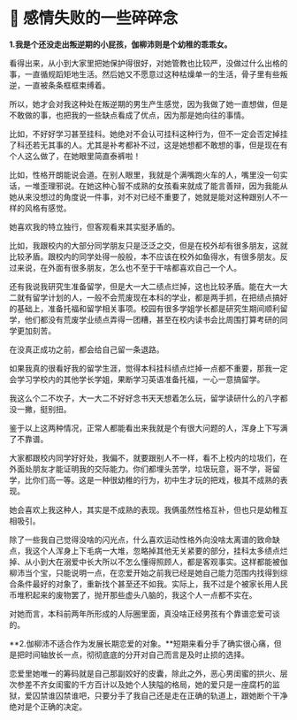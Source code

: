 # 🥀 感情失败的一些碎碎念

**1.我是个还没走出叛逆期的小屁孩，伽柳沛则是个幼稚的乖乖女。**

看得出来，从小到大家里把她保护得很好，对她管教也比较严，没做过什么出格的事，一直循规蹈矩地生活。然后她又不愿意过这种枯燥单一的生活，骨子里有些叛逆，一直被条条框框束缚着。

所以，她才会对我这种处在叛逆期的男生产生感觉，因为我做了她一直想做，但是不敢做的事，也把我的一些缺点看成了优点，因为那是她向往的事情。

比如，不好好学习甚至挂科。她绝对不会认可挂科这种行为，但不一定会否定掉挂了科还若无其事的人。尤其是补考都补不过，这是她想都不敢想的事，但是现在有个人这么做了，在她眼里简直泰裤啦！

比如，性格开朗能说会道。在别人眼里，我就是个满嘴跑火车的人，嘴里没一句实话，一堆歪理邪说。在她这种心智不成熟的女孩看来就成了能言善辩，因为我能从她从来没想过的角度说一件事，对不对已经不重要了，她就是能对这种跟别人不一样的风格有感觉。

她喜欢我的特立独行，但客观看来其实挺矛盾的。

比如，我跟校内的大部分同学朋友只是泛泛之交，但是在校外却有很多朋友，这就比较矛盾。跟校内的同学处得一般般，本不应该在校外如鱼得水，有很多朋友。反过来说，在外面有很多朋友，怎么也不至于干啥都喜欢自己一个人。

还有我说我研究生准备留学，但是大一大二绩点烂掉，这也比较矛盾。能在大一大二就有留学计划的人，一般不会荒废现在本科的学业，都是两手抓，在把绩点搞好的基础上，准备托福和留学相关事项。校园有很多学姐学长都是研究生期间顺利留学，他们都没有荒废学业绩点弄得一团糟，甚至在校内读书会比周围打算考研的同学更加刻苦。

在没真正成功之前，都会给自己留一条退路。

如果我真的很看好我的留学生涯，觉得本科挂科绩点烂掉一点都不重要，那我一定会学习学校内的其他学长学姐，果断学习英语准备托福，一心一意搞留学。

我这么个二不坎子，大一大二不好好念书天天想着怎么玩，留学读研什么的八字都没一撇，挺别扭。

鉴于以上这两种情况，正常人都能看出来我就是个有很大问题的人，浑身上下写满了不靠谱。

大家都跟校内同学好好处，我偏不，就要跟别人不一样，看不上校内的垃圾们，在外面处朋友才能证明我的交际能力。你们都埋头苦学，垃圾玩意，哥不学，哥留学，比你们高一等。这是一种很幼稚的行为，初中生才玩的把戏，极其不成熟的表现。

她会喜欢上我这种人，其实是不成熟的表现。我俩虽然性格互补，但也只是幼稚互相吸引。

除了一些我自己觉得没啥的闪光点，什么喜欢运动性格外向没啥太离谱的致命缺点，我这个人浑身上下毛病一大堆，忽略掉其他无关紧要的部分，挂科太多绩点烂掉、从小到大在溺爱中长大所以不怎么懂得照顾人，都是客观事实。这样都能被伽柳沛当个宝，只能说明一点，在恋爱开始之前我已经是她自己能力范围内找得到综合条件最好的对象了，重新找个甚至还不如我。实际上，我不过是个被家长用人民币堆积起来的废物罢了，抛开那些虚头八脑的，我这个人一点都不实在。

对她而言，本科前两年所形成的人际圈里面，真没啥正经男孩有个靠谱恋爱可谈的。

**2.伽柳沛不适合作为发展长期恋爱的对象。**短期来看分手了确实很心痛，但是把时间轴放长一点，彻彻底底的分开对自己而言是及时止损的选择。

恋爱里她唯一的筹码就是自己那副姣好的皮囊，除此之外，恶心男闺蜜的拱火、层次参差不齐女闺蜜的千方百计以及她个人狭隘的格局，她的爱只是一座腐朽的监狱，爱囚禁谁囚禁谁吧，只要分手了我自己还是走在正确的轨道上，跟她断个干净绝对是个正确的决定。
